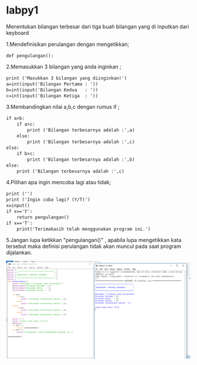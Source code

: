 # labpy1
Menentukan bilangan terbesar dari tiga buah bilangan yang di inputkan dari keyboard

1.Mendefinisikan perulangan dengan mengetikkan;

    def pengulangan():
2.Memasukkan 3 bilangan yang anda inginkan ;

    print ('Masukkan 3 bilangan yang diinginkan!')
    a=int(input('Bilangan Pertama : '))
    b=int(input('Bilangan Kedua   : '))
    c=int(input('Bilangan Ketiga  : '))
3.Membandingkan nilai a,b,c dengan rumus if ;

    if a>b:
        if a>c:
            print ('Bilangan terbesarnya adalah :',a)
        else:
            print ('Bilangan terbesarnya adalah :',c)
    else:
        if b>c:
            print ('Bilangan terbesarnya adalah :',b)
    else:
        print ('Bilangan terbesarnya adalah :',c)
4.Pilihan apa ingin mencoba lagi atau tidak;

    print ('')
    print ('Ingin coba lagi? (Y/T)')
    x=input()
    if x=='Y':
        return pengulangan()
    if x=='T':
        print('Terimakasih telah menggunakan program ini.')
5.Jangan lupa ketikkan "pengulangan()" , apabila lupa mengetikkan kata tersebut maka definisi perulangan tidak akan muncul pada saat program dijalankan.

![img](https://github.com/Khoiriladinata/labpy1/blob/master/pratikum1.PNG)
